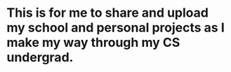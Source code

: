 # This is for me to share and upload my school and personal projects as I make my way through my CS undergrad.
